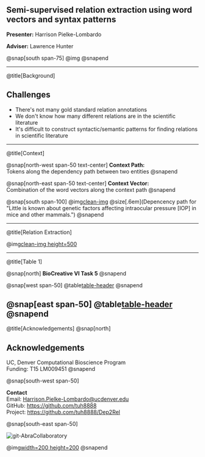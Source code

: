 ## Semi-supervised relation extraction using word vectors and syntax patterns

**Presenter:** Harrison Pielke-Lombardo

**Adviser:** Lawrence Hunter

@snap[south span-75]
@img[](assets/CUAnschutz_sl_clr.png)
@snapend

---
@title[Background]

## Challenges

- There's not many gold standard relation annotations
- We don't know how many different relations are in the scientific literature
- It's difficult to construct syntactic/semantic patterns for finding relations in 
scientific literature

---
@title[Context]

@snap[north-west span-50 text-center]
**Context Path:** 
</br>
Tokens along the dependency path between two entities
@snapend

@snap[north-east span-50 text-center]
**Context Vector:** 
</br>
Combination of the word vectors along the context path
@snapend

@snap[south span-100]
@img[clean-img](/assets/dep_example.svg) 
@size[.6em](Depencency path for "Little is known about genetic factors affecting intraocular pressure [IOP] in mice and other mammals.")
@snapend

---
@title[Relation Extraction]

@img[clean-img height=500](assets/algorithm.svg)


---
@title[Table 1]

@snap[north]
**BioCreative VI Task 5**
@snapend

@snap[west span-50]
@table[table-header](assets/train-test.csv)
@snapend


@snap[east span-50]
@table[table-header](assets/best-of-results.csv)
@snapend
---

@title[Acknowledgements]
@snap[north]
## Acknowledgements

UC, Denver Computational Bioscience Program
</br>
Funding: T15 LM009451
@snapend

@snap[south-west span-50]

**Contact**
</br>
Email: Harrison.Pielke-Lombardo@ucdenver.edu
</br>
GitHub: https://github.com/tuh8888
</br>
Project: https://github.com/tuh8888/Dep2Rel

@snap[south-east span-50]

<img src="https://img.shields.io/badge/ReproducibleResearch-AbraCollaboratory-magenta.svg?style=plastic" alt="git-AbraCollaboratory">



@img[width=200 height=200](assets/AbraCollaboratoryQR.png)
@snapend